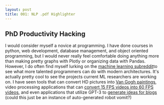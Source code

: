 ```yaml
---
layout: post
title: 001: NLP .pdf Highlighter
---
```

## PhD Productivity Hacking

I would consider myself a novice at programming. I have done courses in python, web development, database management, and object oriented programming, but I would
never really feel comfortable doing anything more than making pretty graphs with Plotly or organizing data with Pandas. However, I do often find myself lurking on
the [machine learning subreddit](http://www.reddit.com/r/machinelearning)to see what more talented programmers can do with modern architectures. It's actually pretty
cool to see the projects current ML researchers are working on. I have seen tools that can convert HD pictures into [Van Gogh paintings](https://towardsdatascience.com/style-transfer-with-gans-on-hd-images-88e8efcf3716), 
video processing applications that can [convert 15 FPS videos into 60 FPS videos](https://gigazine.net/gsc_news/en/20200121-dain-app/), and even applications that utilize
GPT-3 to [generate ideas for blogs](https://thenextweb.com/neural/2020/10/22/this-gpt-3-powered-tool-generates-new-ideas-for-your-terrible-blog/) (could this just be an instance
of auto-generated robot vomit?)
